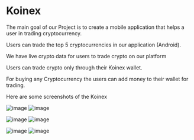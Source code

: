 # Koinex

The main goal of our Project is to create a mobile application that helps a user in trading cryptocurrency.

Users can trade the top 5 cryptocurrencies in our application (Android).

We have live crypto data for users to trade crypto on our platform

Users can trade crypto only through their Koinex wallet.

For buying any Cryptocurrency the users can add money to their wallet for trading.


Here are some screenshots of the Koinex

![image](https://github.com/shrey-patel14/Koinex/assets/92334431/180a8f55-7567-4810-9907-3cc37edd182b)     ![image](https://github.com/shrey-patel14/Koinex/assets/92334431/df2e7da4-b055-4d9b-9d75-a18b36dbcff2)


![image](https://github.com/shrey-patel14/Koinex/assets/92334431/6a25f6dd-2532-4a3a-b522-2ff373a1f978)     ![image](https://github.com/shrey-patel14/Koinex/assets/92334431/6a3d43e3-155e-41ca-9a04-7df9bf5fad3e)

![image](https://github.com/shrey-patel14/Koinex/assets/92334431/6f853b24-3600-4627-8242-b630d85fb06b)     ![image](https://github.com/shrey-patel14/Koinex/assets/92334431/33ff2062-90e1-4071-b58a-a47270409581)

